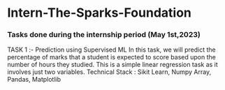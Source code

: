 # Intern-The-Sparks-Foundation

### Tasks done during the internship period (May 1st,2023)

TASK 1 :- Prediction using Supervised ML In this task, we will predict the percentage of marks that a student is expected to score based upon the number of hours they studied. This is a simple linear regression task as it involves just two variables. Technical Stack : Sikit Learn, Numpy Array, Pandas, Matplotlib
